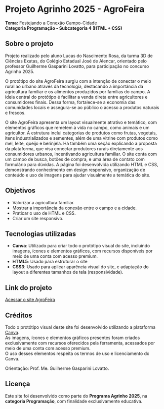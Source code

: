 # Projeto Agrinho 2025 - AgroFeira

**Tema:** Festejando a Conexão Campo-Cidade  
**Categoria Programação - Subcategoria 4 (HTML + CSS)**

## Sobre o projeto

Projeto realizado pelo aluno Lucas do Nascimento Rosa, da turma 3D de Ciências Exatas, do Colégio Estadual José de Alencar, orientado pelo professor Guilherme Gasparini Lovatto, para participação no concurso Agrinho 2025.

O protótipo do site AgroFeira surgiu com a intenção de conectar o meio rural ao urbano através da tecnologia, destacando a importância da agricultura familiar e os alimentos produzidos por famílias do campo.
A ideia central do protótipo é facilitar a venda direta entre agricultores e consumidores finais. Dessa forma, fortalece-se a economia das comunidades locais e assegura-se ao público o acesso a produtos naturais e frescos.

O site AgroFeira apresenta um layout visualmente atrativo e temático, com elementos gráficos que remetem à vida no campo, como animais e um agricultor. A estrutura inclui categorias de produtos como frutas, vegetais, itens industrializados e sementes, além de uma vitrine com produtos como mel, leite, queijo e berinjela.
Há também uma seção explicando a proposta da plataforma, que visa conectar produtores rurais diretamente aos consumidores urbanos, incentivando agricultura familiar. O site conta com um campo de busca, botões de compra, e uma área de contato com formulário para dúvidas.
A página foi desenvolvida utilizando HTML e CSS, demonstrando conhecimento em design responsivo, organização de conteúdo e uso de imagens para ajudar visualmente a temática do site.

## Objetivos

- Valorizar a agricultura familiar.
- Mostrar a importância da conexão entre o campo e a cidade.
- Praticar o uso de HTML e CSS.
- Criar um site responsivo.

## Tecnologias utilizadas

- **Canva**: Utilizado para criar todo o protótipo visual do site, incluindo imagens, ícones e elementos gráficos, com recursos disponíveis por meio de uma conta com acesso premium.
- **HTML5**: Usado para estruturar o site
- **CSS3**: Usado para aplicar aparência visual do site, e adaptação do layout a diferentes tamanhos de tela (responsividade).

## Link do projeto

[Acessar o site AgroFeira](https://lucasrosa6.github.io/Projeto-Agrinho-2025-AgroFeira/)

## Créditos

Todo o protótipo visual deste site foi desenvolvido utilizando a plataforma [Canva](https://www.canva.com/).  
As imagens, ícones e elementos gráficos presentes foram criados exclusivamente com recursos oferecidos pela ferramenta, acessados por meio de uma conta com acesso premium.  
O uso desses elementos respeita os termos de uso e licenciamento do Canva.

Orientação: Prof. Me. Guilherme Gasparini Lovatto.

## Licença

Este site foi desenvolvido como parte do **Programa Agrinho 2025**, na **categoria Programação**, com finalidade exclusivamente educativa.

